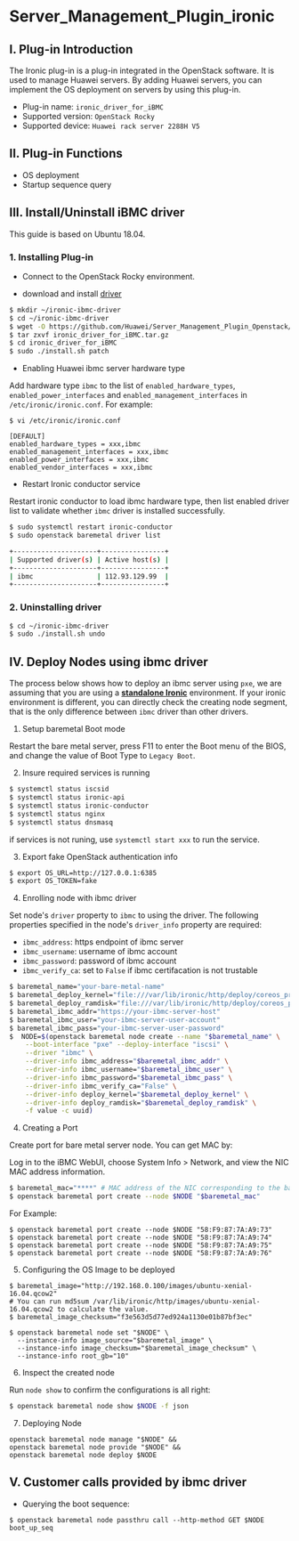 # Server_Management_Plugin_ironic

## I. Plug-in Introduction

The Ironic plug-in is a plug-in integrated in the OpenStack software. It is used to manage Huawei servers. By adding Huawei servers, 
you can implement the OS deployment on servers by using this plug-in.

- Plug-in name: `ironic_driver_for_iBMC`
- Supported version: `OpenStack Rocky`
- Supported device: `Huawei rack server 2288H V5 `

## II. Plug-in Functions

- OS deployment
- Startup sequence query

## III. Install/Uninstall iBMC driver 
 
This guide is based on Ubuntu 18.04.
 
### 1. Installing Plug-in

- Connect to the OpenStack Rocky environment.

- download and install  [driver](https://github.com/Huawei/Server_Management_Plugin_Openstack)
```bash
$ mkdir ~/ironic-ibmc-driver
$ cd ~/ironic-ibmc-driver
$ wget -O https://github.com/Huawei/Server_Management_Plugin_Openstack/release/ironic_driver_for_iBMC.tar.gz
$ tar zxvf ironic_driver_for_iBMC.tar.gz
$ cd ironic_driver_for_iBMC
$ sudo ./install.sh patch
```   
   
- Enabling Huawei ibmc server hardware type

Add hardware type `ibmc` to the list of `enabled_hardware_types`, `enabled_power_interfaces` and `enabled_management_interfaces` in `/etc/ironic/ironic.conf`. For example:

```
$ vi /etc/ironic/ironic.conf

[DEFAULT]
enabled_hardware_types = xxx,ibmc
enabled_management_interfaces = xxx,ibmc
enabled_power_interfaces = xxx,ibmc
enabled_vendor_interfaces = xxx,ibmc
```

- Restart Ironic conductor service

Restart ironic conductor to load ibmc hardware type, then list enabled driver list to validate whether `ibmc` driver is installed successfully. 

```bash
$ sudo systemctl restart ironic-conductor
$ sudo openstack baremetal driver list

+---------------------+----------------+
| Supported driver(s) | Active host(s) |
+---------------------+----------------+
| ibmc                | 112.93.129.99  |
+---------------------+----------------+
```


### 2. Uninstalling driver


``` bash
$ cd ~/ironic-ibmc-driver
$ sudo ./install.sh undo	
```


## IV. Deploy Nodes using ibmc driver 

The process below shows how to deploy an ibmc server using `pxe`, we are assuming that you are using a **[standalone Ironic](https://docs.openstack.org/project-install-guide/baremetal/newton/standalone.html)** environment. If your ironic environment is different, you can directly check the creating node segment, that is the only difference between `ibmc` driver than other drivers.


1. Setup baremetal Boot mode

Restart the bare metal server, press F11 to enter the Boot menu of the BIOS, and change the value of Boot Type to `Legacy Boot`.


2. Insure required services is running

```bash
$ systemctl status iscsid
$ systemctl status ironic-api
$ systemctl status ironic-conductor
$ systemctl status nginx
$ systemctl status dnsmasq
```

if services is not runing, use `systemctl start xxx` to run the service.

3. Export fake OpenStack authentication info

```bash
$ export OS_URL=http://127.0.0.1:6385
$ export OS_TOKEN=fake
```

4. Enrolling node with ibmc driver

Set node's `driver` property to `ibmc` to using the driver.
The following properties specified in the node's `driver_info` property are required:
- `ibmc_address`: https endpoint of ibmc server
- `ibmc_username`: username of ibmc account 
- `ibmc_password`: password of ibmc account 
- `ibmc_verify_ca`: set to `False` if ibmc certifacation is not trustable

```bash
$ baremetal_name="your-bare-metal-name"
$ baremetal_deploy_kernel="file:///var/lib/ironic/http/deploy/coreos_production_pxe.vmlinuz"
$ baremetal_deploy_ramdisk="file:///var/lib/ironic/http/deploy/coreos_production_pxe_image-oem.cpio.gz"
$ baremetal_ibmc_addr="https://your-ibmc-server-host"
$ baremetal_ibmc_user="your-ibmc-server-user-account"
$ baremetal_ibmc_pass="your-ibmc-server-user-password"
$  NODE=$(openstack baremetal node create --name "$baremetal_name" \
    --boot-interface "pxe" --deploy-interface "iscsi" \
    --driver "ibmc" \
    --driver-info ibmc_address="$baremetal_ibmc_addr" \
    --driver-info ibmc_username="$baremetal_ibmc_user" \
    --driver-info ibmc_password="$baremetal_ibmc_pass" \
    --driver-info ibmc_verify_ca="False" \
    --driver-info deploy_kernel="$baremetal_deploy_kernel" \
    --driver-info deploy_ramdisk="$baremetal_deploy_ramdisk" \
    -f value -c uuid)
```

4. Creating a Port

Create port for bare metal server node. You can get MAC by: 

Log in to the iBMC WebUI, choose System Info > Network, and view the NIC MAC address information.

```bash
$ baremetal_mac="****" # MAC address of the NIC corresponding to the bare metal server
$ openstack baremetal port create --node $NODE "$baremetal_mac"
```

For Example:

```
$ openstack baremetal port create --node $NODE "58:F9:87:7A:A9:73"
$ openstack baremetal port create --node $NODE "58:F9:87:7A:A9:74"
$ openstack baremetal port create --node $NODE "58:F9:87:7A:A9:75"
$ openstack baremetal port create --node $NODE "58:F9:87:7A:A9:76"
```


5. Configuring the OS Image to be deployed 

```
$ baremetal_image="http://192.168.0.100/images/ubuntu-xenial-16.04.qcow2"
# You can run md5sum /var/lib/ironic/http/images/ubuntu-xenial-16.04.qcow2 to calculate the value.
$ baremetal_image_checksum="f3e563d5d77ed924a1130e01b87bf3ec" 

$ openstack baremetal node set "$NODE" \
  --instance-info image_source="$baremetal_image" \
  --instance-info image_checksum="$baremetal_image_checksum" \
  --instance-info root_gb="10"
```

6. Inspect the created node

Run `node show` to confirm the configurations is all right:

```bash
$ openstack baremetal node show $NODE -f json
```

7. Deploying Node

```
openstack baremetal node manage "$NODE" &&
openstack baremetal node provide "$NODE" &&
openstack baremetal node deploy $NODE 
```


## V. Customer calls provided by ibmc driver 

- Querying the boot sequence:

```
$ openstack baremetal node passthru call --http-method GET $NODE boot_up_seq
```

